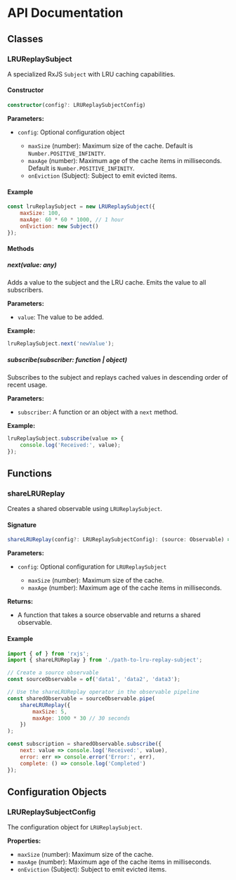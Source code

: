 # API Documentation

## Classes

### LRUReplaySubject

A specialized RxJS `Subject` with LRU caching capabilities.

#### Constructor

```typescript
constructor(config?: LRUReplaySubjectConfig)
```

**Parameters:**

- `config`: Optional configuration object

  - `maxSize` (number): Maximum size of the cache. Default is `Number.POSITIVE_INFINITY`.
  - `maxAge` (number): Maximum age of the cache items in milliseconds. Default is `Number.POSITIVE_INFINITY`.
  - `onEviction` (Subject): Subject to emit evicted items.

#### Example

```javascript
const lruReplaySubject = new LRUReplaySubject({
    maxSize: 100,
    maxAge: 60 * 60 * 1000, // 1 hour
    onEviction: new Subject()
});
```

#### Methods

##### next(value: any)

Adds a value to the subject and the LRU cache. Emits the value to all subscribers.

**Parameters:**

- `value`: The value to be added.

**Example:**

```javascript
lruReplaySubject.next('newValue');
```

##### subscribe(subscriber: function | object)

Subscribes to the subject and replays cached values in descending order of recent usage.

**Parameters:**

- `subscriber`: A function or an object with a `next` method.

**Example:**

```javascript
lruReplaySubject.subscribe(value => {
    console.log('Received:', value);
});
```

## Functions

### shareLRUReplay

Creates a shared observable using `LRUReplaySubject`.

#### Signature

```typescript
shareLRUReplay(config?: LRUReplaySubjectConfig): (source: Observable) => Observable
```

**Parameters:**

- `config`: Optional configuration for `LRUReplaySubject`

  - `maxSize` (number): Maximum size of the cache.
  - `maxAge` (number): Maximum age of the cache items in milliseconds.

**Returns:**

- A function that takes a source observable and returns a shared observable.

#### Example

```javascript
import { of } from 'rxjs';
import { shareLRUReplay } from './path-to-lru-replay-subject';

// Create a source observable
const sourceObservable = of('data1', 'data2', 'data3');

// Use the shareLRUReplay operator in the observable pipeline
const sharedObservable = sourceObservable.pipe(
    shareLRUReplay({
        maxSize: 5,
        maxAge: 1000 * 30 // 30 seconds
    })
);

const subscription = sharedObservable.subscribe({
    next: value => console.log('Received:', value),
    error: err => console.error('Error:', err),
    complete: () => console.log('Completed')
});
```

## Configuration Objects

### LRUReplaySubjectConfig

The configuration object for `LRUReplaySubject`.

**Properties:**

- `maxSize` (number): Maximum size of the cache.
- `maxAge` (number): Maximum age of the cache items in milliseconds.
- `onEviction` (Subject): Subject to emit evicted items.